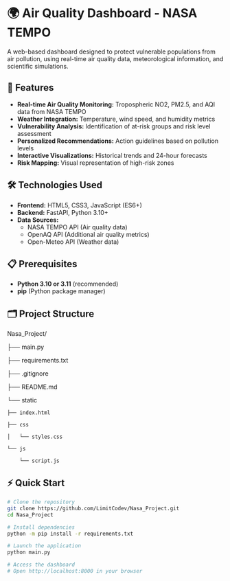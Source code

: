 # 🌍 Air Quality Dashboard - NASA TEMPO

A web-based dashboard designed to protect vulnerable populations from air pollution, using real-time air quality data, meteorological information, and scientific simulations.

## 🚀 Features
- **Real-time Air Quality Monitoring:** Tropospheric NO2, PM2.5, and AQI data from NASA TEMPO
- **Weather Integration:** Temperature, wind speed, and humidity metrics
- **Vulnerability Analysis:** Identification of at-risk groups and risk level assessment
- **Personalized Recommendations:** Action guidelines based on pollution levels
- **Interactive Visualizations:** Historical trends and 24-hour forecasts
- **Risk Mapping:** Visual representation of high-risk zones

## 🛠 Technologies Used
- **Frontend:** HTML5, CSS3, JavaScript (ES6+)
- **Backend:** FastAPI, Python 3.10+
- **Data Sources:** 
  - NASA TEMPO API (Air quality data)
  - OpenAQ API (Additional air quality metrics)
  - Open-Meteo API (Weather data)

## 📋 Prerequisites
- **Python 3.10 or 3.11** (recommended)
- **pip** (Python package manager)

## 🗂 Project Structure
Nasa_Project/

├── main.py

├── requirements.txt

├── .gitignore

├── README.md

└── static

    ├── index.html
    
    ├── css
    
    │   └── styles.css
    
    └── js
    
        └── script.js



## ⚡ Quick Start

```bash
# Clone the repository
git clone https://github.com/LimitCodev/Nasa_Project.git
cd Nasa_Project

# Install dependencies
python -m pip install -r requirements.txt

# Launch the application
python main.py

# Access the dashboard
# Open http://localhost:8000 in your browser
